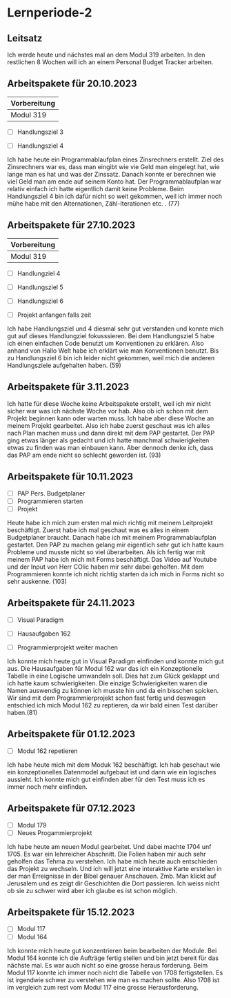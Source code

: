 # Lernperiode-2
 
 
 ## Leitsatz

 Ich werde heute und nächstes mal an dem Modul 319 arbeiten. In den restlichen 8 Wochen will ich an einem Personal Budget Tracker arbeiten.
 
 
 
 
  ## Arbeitspakete für 20.10.2023


| Vorbereitung             | 
| ------------------------ | 
| Modul 319                | 

- [ ] Handlungsziel 3

- [ ] Handlungsziel 4

Ich habe heute ein Programmablaufplan eines Zinsrechners erstellt. Ziel des Zinsrechners war es, dass man eingibt wie vie Geld man eingelegt hat, wie lange man es hat
und was der Zinssatz. Danach konnte er berechnen wie viel Geld man am ende auf seinem Konto hat. Der Programmablaufplan war relativ einfach ich hatte eigentlich damit keine
Probleme. Beim Handlungsziel 4 bin ich dafür nicht so weit gekommen, weil ich immer noch mühe habe mit den Alternationen, Zähl-Iterationen etc. . (77)


## Arbeitspakete für 27.10.2023


| Vorbereitung             | 
| ------------------------ | 
| Modul 319                | 



- [ ] Handlungziel 4
- [ ] Handlungsziel 5
- [ ] Handlungsziel 6
- [ ] Projekt anfangen falls zeit


Ich habe Handlungsziel und 4 diesmal sehr gut verstanden und konnte mich gut auf dieses Handlungziel fokusssieren. Bei dem Handlungsziel 5 habe ich einen einfachen Code benutzt
um Konventionen zu erklären. Also anhand von Hallo Welt habe ich erklärt wie man Konventionen benutzt. Bis zu Handlungsziel 6 bin ich leider nicht gekommen, weil mich die anderen
Handlungsziele aufgehalten haben. (59)

## Arbeitspakete für 3.11.2023

Ich hatte für diese Woche keine Arbeitspakete erstellt, weil ich mir nicht sicher war was ich nächste Woche vor hab. Also ob ich schon mit dem Projekt beginnen kann oder warten muss. Ich habe aber diese Woche an meinem Projekt gearbeitet. Also ich habe zuerst geschaut was ich alles nach Plan machen muss und dann direkt mit dem PAP gestartet. Der PAP ging etwas länger als gedacht
und ich hatte manchmal schwierigkeiten etwas zu finden was man einbauen kann. Aber dennoch denke ich, dass das PAP am ende nicht so schlecht geworden ist. (93)

## Arbeitspakete für 10.11.2023

- [ ] PAP Pers. Budgetplaner
- [ ] Programmieren starten 
- [ ] Projekt

Heute habe ich mich zum ersten mal mich richtig mit meinem Leitprojekt beschäftigt. Zuerst habe ich mal geschaut was es alles in einem Budgetplaner braucht. Danach habe ich mit meinem Programmablaufplan gestartet. Den PAP zu machen gelang mir eigentlich sehr gut ich hatte kaum Probleme und musste nicht so viel überarbeiten. Als ich fertig war mit meinem PAP habe ich mich mit Forms beschäftigt. Das Video auf Youtube und der Input von Herr COlic haben mir sehr dabei geholfen. Mit dem Programmieren konnte ich nicht richtig starten da ich mich in Forms nicht so sehr auskenne. (103)

## Arbeitspakete für 24.11.2023

- [ ] Visual Paradigm
- [ ] Hausaufgaben 162
- [ ] Programmierprojekt weiter machen


Ich konnte mich heute gut in Visual Paradigm einfinden und konnte mich gut aus. Die Hausaufgaben für Modul 162 war das ich ein Konzeptionelle Tabelle in eine Logische umwandeln soll. Dies hat zum Glück geklappt und ich hatte kaum schwierigkeiten. Die einzige Schwierigkeiten waren die Namen auswendig zu können ich musste hin und da ein bisschen spicken. Wir sind mit dem Programmierprojekt schon fast fertig und deswegen entschied ich mich Modul 162 zu reptieren, da wir bald einen Test darüber haben.(81)

## Arbeitspakete für 01.12.2023

- [ ] Modul 162 repetieren

Ich habe heute mich mit dem Moduk 162 beschäftigt. Ich hab geschaut wie ein konzeptionelles Datenmodel aufgebaut ist und dann wie ein logisches aussieht. Ich konnte mich gut einfinden aber für den Test muss ich es immer noch mehr einfinden.

## Arbeitspakete für 07.12.2023
- [ ] Modul 179
- [ ] Neues Progammierprojekt

Ich habe heute am neuen Modul gearbeitet. Und dabei machte 1704 unf 1705. Es war ein lehrreicher Abschnitt. Die Folien haben mir auch sehr geholfen das Tehma zu verstehen. Ich habe mich heute auch entschieden das Projekt zu wechseln. Und ich will jetzt eine interaktive Karte erstellen in der man Erreignisse in der Bibel genauer Anschauen. Zmb. Man klickt auf Jerusalem und es zeigt dir Geschichten die Dort passieren. Ich weiss nicht ob sie zu schwer wird aber ich glaube es ist schon möglich.

## Arbeitspakete für 15.12.2023
- [ ] Modul 117
- [ ] Modul 164

Ich konnte mich heute gut konzentrieren beim bearbeiten der Module. Bei Modul 164 konnte ich die Aufträge fertig stellen und bin jetzt bereit für das nächste mal. Es war auch nicht so eine grosse heraus forderung. Beim Modul 117 konnte ich immer noch nicht die Tabelle von 1708 fertigstellen. Es ist irgendwie schwer zu verstehen wie man es machen sollte. Also 1708 ist im vergleich zum rest vom Modul 117 eine 
grosse Herausforderung.
